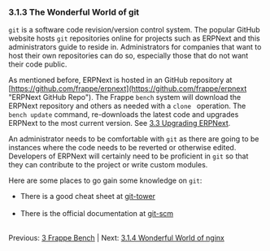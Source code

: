 ### 3.1.3 The Wonderful World of git

`git` is a software code revision/version control system. The popular GitHub website hosts `git` repositories online for projects such as ERPNext and this administrators guide to reside in. Administrators for companies that want to host their own repositories can do so, especially those that do not want their code public.

As mentioned before, ERPNext is hosted in an GitHub repository at [https://github.com/frappe/erpnext](https://github.com/frappe/erpnext "ERPNext GitHub Repo"). The Frappe `bench` system will download the ERPNext repository and others as needed with a `clone ` operation. The `bench update` command, re-downloads the latest code and upgrades ERPNext to the most current version. See [3.3 Upgrading ERPNext](upgrade "Upgrading ERPNext").

An administrator needs to be comfortable with `git` as there are going to be instances where the code needs to be reverted or otherwise edited. Developers of ERPNext will certainly need to be proficient in `git` so that they can contribute to the project or write custom modules.

Here are some places to go gain some knowledge on `git`:
* There is a good cheat sheet at [git-tower](https://www.git-tower.com/blog/git-cheat-sheet "Git Cheat Sheet")<br /><br />
* There is the official documentation at [git-scm](https://git-scm.com/docs "Git SCM Documentation")<br /><br />

Previous: [3 Frappe Bench](bench "Frappe Bench") | Next: [3.1.4 Wonderful World of nginx](nginx "The Wonderful World of nginx")
